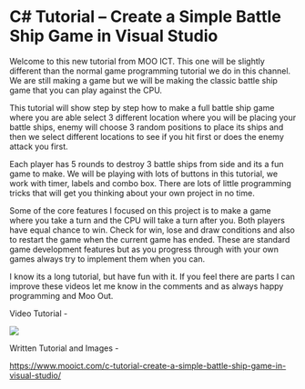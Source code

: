 # C# Tutorial – Create a Simple Battle Ship Game in Visual Studio
Welcome to this new tutorial from MOO ICT. This one will be slightly different than the normal game programming tutorial we do in this channel. We are still making a game but we will be making the classic battle ship game that you can play against the CPU. 

This tutorial will show step by step how to make a full battle ship game where you are able select 3 different location where you will be placing your battle ships, enemy will choose 3 random positions to place its ships and then we select different locations to see if you hit first or does the enemy attack you first. 

Each player has 5 rounds to destroy 3 battle ships from side and its a fun game to make. We will be playing with lots of buttons in this tutorial, we work with timer, labels and combo box. There are lots of little programming tricks that will get you thinking about your own project in no time. 

Some of the core features I focused on this project is to make a game where you take a turn and the CPU will take a turn after you. Both players have equal chance to win. Check for win, lose and draw conditions and also to restart the game when the current game has ended. These are standard game development features but as you progress through with your own games always try to implement them when you can. 

I know its a long tutorial, but have fun with it. If you feel there are parts I can improve these videos let me know in the comments and as always happy programming and Moo Out.

Video Tutorial - 

[![](http://img.youtube.com/vi/ZMppynIIqKs/0.jpg)](http://www.youtube.com/watch?v=ZMppynIIqKs "MOO ICT Create a Simple Battle Ship Game in Visual Studio")

Written Tutorial and Images - 

https://www.mooict.com/c-tutorial-create-a-simple-battle-ship-game-in-visual-studio/
